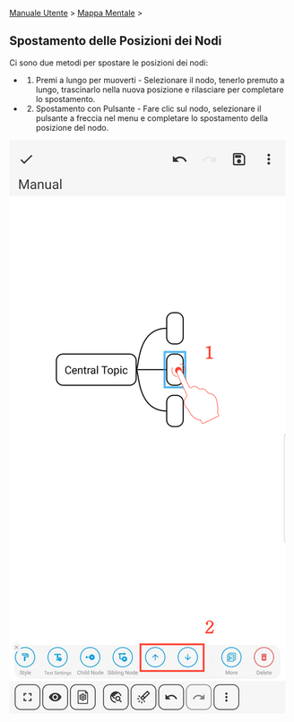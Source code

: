 [Manuale Utente](/dragonnest/drawnote/manual/it) > [Mappa Mentale](/dragonnest/drawnote/manual/it/mind_mapping) >

Spostamento delle Posizioni dei Nodi
---

Ci sono due metodi per spostare le posizioni dei nodi:

- 1. Premi a lungo per muoverti - Selezionare il nodo, tenerlo premuto a lungo, trascinarlo nella nuova posizione e rilasciare per completare lo spostamento.

- 2. Spostamento con Pulsante - Fare clic sul nodo, selezionare il pulsante a freccia nel menu e completare lo spostamento della posizione del nodo.

![Spostamento delle Posizioni dei Nodi](imgs/move_node_position1.jpg)